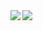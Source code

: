 <a href="https://github.com/anuraghazra/github-readme-stats">
  <img align="left" src="https://github-readme-stats.vercel.app/api?username=takashico&show_icons=true&count_private=true" />
</a>
<a href="https://github.com/anuraghazra/github-readme-stats">
  <img align="left" src="https://github-readme-stats.vercel.app/api/top-langs/?username=takashico" />
</a>
